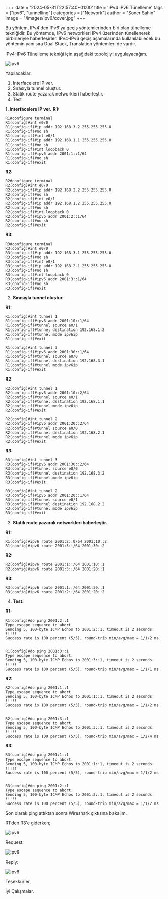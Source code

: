 +++
date = '2024-05-31T22:57:40+01:00'
title = 'IPv4 IPv6 Tünelleme'
tags = ["ipv6", "tunnelling"]
categories = ["Network"]
author = "Soner Sahin"
image = "/images/ipv6/cover.jpg"
+++

Bu yöntem, IPv4'den IPv6'ya geçiş yöntemlerinden biri olan tünelleme tekniğidir. Bu yöntemde, IPv6 networkleri IPv4 üzerinden tünellenerek birbirleriyle haberleşirler. IPv4-IPv6 geçiş aşamalarında kullanılabilecek bu yöntemin yanı sıra Dual Stack, Translation yöntemleri de vardır.

IPv4-IPv6 Tünelleme tekniği için aşağıdaki topolojiyi uygulayacağım.

![ipv6](/images/Ipv4Ipv6Tunelleme/1.png)

Yapılacaklar:
1. Interfacelere IP ver.
2. Sırasıyla tunnel oluştur.
3. Statik route yazarak networkleri haberleştir.
4. Test

**1. Interfacelere IP ver.**
**R1:**
```
R1#configure terminal 
R1(config)#int e0/0
R1(config-if)#ip addr 192.168.3.2 255.255.255.0
R1(config-if)#no sh
R1(config-if)#int e0/1
R1(config-if)#ip addr 192.168.1.1 255.255.255.0
R1(config-if)#no sh
R1(config-if)#int loopback 0
R1(config-if)#ipv6 addr 2001:1::1/64
R1(config-if)#no sh
R1(config-if)#exit
```

**R2:**
```
R2#configure terminal 
R2(config)#int e0/0
R2(config-if)#ip addr 192.168.2.2 255.255.255.0
R2(config-if)#no sh
R2(config-if)#int e0/1
R2(config-if)#ip addr 192.168.1.2 255.255.255.0
R2(config-if)#no sh
R2(config-if)#int loopback 0
R2(config-if)#ipv6 addr 2001:2::1/64
R2(config-if)#no sh
R2(config-if)#exit
```

**R3:**
```
R3#configure terminal 
R3(config)#int e0/0
R3(config-if)#ip addr 192.168.3.1 255.255.255.0
R3(config-if)#no sh
R3(config-if)#int e0/1
R3(config-if)#ip addr 192.168.2.1 255.255.255.0
R3(config-if)#no sh
R3(config-if)#int loopback 0
R3(config-if)#ipv6 addr 2001:3::1/64
R3(config-if)#no sh
R3(config-if)#exit
```


2. **Sırasıyla tunnel oluştur.**

**R1:**
```
R1(config)#int tunnel 1
R1(config-if)#ipv6 addr 2001:10::1/64
R1(config-if)#tunnel source e0/1
R1(config-if)#tunnel destination 192.168.1.2
R1(config-if)#tunnel mode ipv6ip 
R1(config-if)#exit

R1(config)#int tunnel 3
R1(config-if)#ipv6 addr 2001:30::1/64
R1(config-if)#tunnel source e0/0
R1(config-if)#tunnel destination 192.168.3.1 
R1(config-if)#tunnel mode ipv6ip
R1(config-if)#exit
```

**R2:**
```
R2(config)#int tunnel 1
R2(config-if)#ipv6 addr 2001:10::2/64 
R2(config-if)#tunnel source e0/1
R2(config-if)#tunnel destination 192.168.1.1 
R2(config-if)#tunnel mode ipv6ip
R2(config-if)#exit

R2(config)#int tunnel 2
R2(config-if)#ipv6 addr 2001:20::2/64
R2(config-if)#tunnel source e0/0
R2(config-if)#tunnel destination 192.168.2.1
R2(config-if)#tunnel mode ipv6ip
R2(config-if)#exit
```

**R3:**
```
R3(config)#int tunnel 3
R3(config-if)#ipv6 addr 2001:30::2/64
R3(config-if)#tunnel source e0/0
R3(config-if)#tunnel destination 192.168.3.2
R3(config-if)#tunnel mode ipv6ip
R3(config-if)#exit

R3(config)#int tunnel 2
R3(config-if)#ipv6 addr 2001:20::1/64
R3(config-if)#tunnel source e0/1
R3(config-if)#tunnel destination 192.168.2.2
R3(config-if)#tunnel mode ipv6ip
R3(config-if)#exit
```


3. **Statik route yazarak networkleri haberleştir.**

**R1:**
```
R1(config)#ipv6 route 2001:2::0/64 2001:10::2
R1(config)#ipv6 route 2001:3::/64 2001:30::2
```

**R2:**
```
R2(config)#ipv6 route 2001:1::/64 2001:10::1
R2(config)#ipv6 route 2001:3::/64 2001:20::1
```

**R3:**
```
R3(config)#ipv6 route 2001:1::/64 2001:30::1
R3(config)#ipv6 route 2001:2::/64 2001:20::2 
```


4. **Test:**

**R1:**
```
R1(config)#do ping 2001:2::1
Type escape sequence to abort.
Sending 5, 100-byte ICMP Echos to 2001:2::1, timeout is 2 seconds:
!!!!!
Success rate is 100 percent (5/5), round-trip min/avg/max = 1/1/2 ms


R1(config)#do ping 2001:3::1
Type escape sequence to abort.
Sending 5, 100-byte ICMP Echos to 2001:3::1, timeout is 2 seconds:
!!!!!
Success rate is 100 percent (5/5), round-trip min/avg/max = 1/1/1 ms
```

**R2:**
```
R2(config)#do ping 2001:1::1
Type escape sequence to abort.
Sending 5, 100-byte ICMP Echos to 2001:1::1, timeout is 2 seconds:
!!!!!
Success rate is 100 percent (5/5), round-trip min/avg/max = 1/1/2 ms


R2(config)#do ping 2001:3::1
Type escape sequence to abort.
Sending 5, 100-byte ICMP Echos to 2001:3::1, timeout is 2 seconds:
!!!!!
Success rate is 100 percent (5/5), round-trip min/avg/max = 1/2/4 ms
```

**R3:**
```
R3(config)#do ping 2001:1::1
Type escape sequence to abort.
Sending 5, 100-byte ICMP Echos to 2001:1::1, timeout is 2 seconds:
!!!!!
Success rate is 100 percent (5/5), round-trip min/avg/max = 1/1/2 ms


R3(config)#do ping 2001:2::1
Type escape sequence to abort.
Sending 5, 100-byte ICMP Echos to 2001:2::1, timeout is 2 seconds:
!!!!!
Success rate is 100 percent (5/5), round-trip min/avg/max = 1/1/2 ms
```


Son olarak ping attıktan sonra Wireshark çıktısına bakalım.

R1'den R3'e giderken;

![ipv6](/images/Ipv4Ipv6Tunelleme/2.png)

Request:

![ipv6](/images/Ipv4Ipv6Tunelleme/3.png)

Reply:

![ipv6](/images/Ipv4Ipv6Tunelleme/4.png)


Teşekkürler,

İyi Çalışmalar.